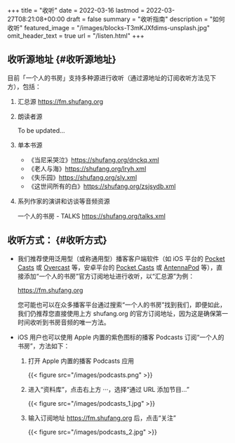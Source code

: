 +++
title = "收听"
date = 2022-03-16
lastmod = 2022-03-27T08:21:08+00:00
draft = false
summary = "收听指南"
description = "如何收听"
featured_image = "/images/blocks-T3mKJXfdims-unsplash.jpg"
omit_header_text = true
url = "/listen.html"
+++

## 收听源地址 {#收听源地址}

目前「一个人的书房」支持多种源进行收听（通过源地址的订阅收听方法见下方），包括：

1.  汇总源 <https://fm.shufang.org>

2.  朗读者源

    To be updated...

3.  单本书源
    - 《当尼采哭泣》<https://shufang.org/dnckq.xml> 
    - 《老人与海》<https://shufang.org/lryh.xml>
    - 《失乐园》<https://shufang.org/sly.xml>
    - 《这世间所有的白》<https://shufang.org/zsjsydb.xml>

4.  系列作家的演讲和访谈等音频资源

    一个人的书房 - TALKS <https://shufang.org/talks.xml>


## 收听方式： {#收听方式}

-   我们推荐使用泛用型（或称通用型）播客客户端软件（如 iOS 平台的 [Pocket Casts](https://www.pocketcasts.com) 或 [Overcast](https://overcast.fm) 等，安卓平台的 [Pocket Casts](https://www.pocketcasts.com) 或 [AntennaPod](https://antennapod.org) 等），直接添加“一个人的书房”官方订阅地址进行收听，以“汇总源”为例：

    <https://fm.shufang.org>

    您可能也可以在众多播客平台通过搜索“一个人的书房”找到我们，即便如此，我们仍推荐您直接使用上方 shufang.org 的官方订阅地址，因为这是确保第一时间收听到书房音频的唯一方法。

-   iOS 用户也可以使用 Apple 内置的紫色图标的播客 Podcasts 订阅“一个人的书房”，方法如下：
    1.  打开 Apple 内置的播客 Podcasts 应用

        {{< figure src="/images/podcasts.png" >}}

    2.  进入“资料库”，点击右上方 ···，选择“通过 URL 添加节目…”

        {{< figure src="/images/podcasts_1.jpg" >}}

    3.  输入订阅地址 <https://fm.shufang.org> 后，点击“关注”

        {{< figure src="/images/podcasts_2.jpg" >}}